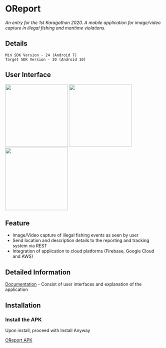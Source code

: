 # OReport

*An entry for the 1st Karagathon 2020. A mobile application for image/video capture in illegal fishing and maritime violations.*

## Details
```
Min SDK Version - 24 (Android 7)
Target SDK Version - 30 (Android 10)
```

## User Interface

<img src="https://github.com/rjtmahinay/illegal-fishing-report-mobile/blob/master/ui/splash.jpg" width="200"> <img src="https://github.com/rjtmahinay/illegal-fishing-report-mobile/blob/master/ui/login.jpg" width="200"> <img src="https://github.com/rjtmahinay/illegal-fishing-report-mobile/blob/master/ui/report.jpg" width="200">


## Feature
* Image/Video capture of illegal fishing events as seen by user
* Send location and description details to the reporting and tracking system via REST
* Integration of application to cloud platforms (Firebase, Google Cloud and AWS)

## Detailed Information
[Documentation](https://github.com/rjtmahinay/illegal-fishing-report-mobile/blob/master/details/README.md) - Consist of user interfaces and explanation of the application

## Installation
### Install the APK
Upon install, proceed with Install Anyway

[OReport APK](https://github.com/rjtmahinay/illegal-fishing-report-mobile/blob/master/apk/oreport1.0.apk)


